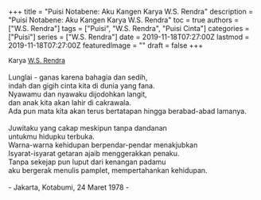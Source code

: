 +++
title = "Puisi Notabene: Aku Kangen Karya W.S. Rendra"
description = "Puisi Notabene: Aku Kangen Karya W.S. Rendra"
toc = true
authors = ["W.S. Rendra"]
tags = ["Puisi", "W.S. Rendra", "Puisi Cinta"]
categories = ["Puisi"]
series = ["W.S. Rendra"]
date = 2019-11-18T07:27:00Z
lastmod = 2019-11-18T07:27:00Z
featuredImage = ""
draft = false
+++

<div style="text-align: justify;">
<div style="font-size: small;">Karya <a href="/authors/w.s.-rendra/" target="_blank">W.S. Rendra</a></div><br />
Lunglai - ganas karena bahagia dan sedih,<br />indah dan gigih cinta kita di dunia yang fana.<br />Nyawamu dan nyawaku dijodohkan langit,<br />dan anak kita akan lahir di cakrawala.<br />Ada pun mata kita akan terus bertatapan hingga berabad-abad lamanya.<br /><br />Juwitaku yang cakap meskipun tanpa dandanan<br />untukmu hidupku terbuka.<br />Warna-warna kehidupan berpendar-pendar menakjubkan<br />Isyarat-isyarat getaran ajaib menggerakkan penaku.<br />Tanpa sekejap pun luput dari kenangan padamu<br />aku bergerak menulis pamplet, mempertahankan kehidupan.<br /><br />- Jakarta, Kotabumi, 24 Maret 1978 -</div>

